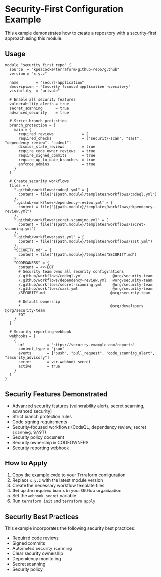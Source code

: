 # Security-First Configuration Example

This example demonstrates how to create a repository with a security-first approach using this module.

## Usage

```hcl
module "security_first_repo" {
  source  = "kpeacocke/terraform-github-repo/github"
  version = "x.y.z"

  name        = "secure-application"
  description = "Security-focused application repository"
  visibility  = "private"
  
  # Enable all security features
  vulnerability_alerts = true
  secret_scanning      = true
  advanced_security    = true
  
  # Strict branch protection
  branch_protection = {
    main = {
      required_reviews             = 2
      required_checks              = ["security-scan", "sast", "dependency-review", "codeql"]
      dismiss_stale_reviews        = true
      require_code_owner_reviews   = true
      require_signed_commits       = true
      require_up_to_date_branches  = true
      enforce_admins               = true
    }
  }
  
  # Create security workflows
  files = {
    ".github/workflows/codeql.yml" = {
      content = file("${path.module}/templates/workflows/codeql.yml")
    },
    ".github/workflows/dependency-review.yml" = {
      content = file("${path.module}/templates/workflows/dependency-review.yml")
    },
    ".github/workflows/secret-scanning.yml" = {
      content = file("${path.module}/templates/workflows/secret-scanning.yml")
    },
    ".github/workflows/sast.yml" = {
      content = file("${path.module}/templates/workflows/sast.yml")
    },
    "SECURITY.md" = {
      content = file("${path.module}/templates/SECURITY.md")
    },
    "CODEOWNERS" = {
      content = <<-EOT
      # Security team owns all security configurations
      /.github/workflows/codeql.yml              @org/security-team
      /.github/workflows/dependency-review.yml   @org/security-team
      /.github/workflows/secret-scanning.yml     @org/security-team
      /.github/workflows/sast.yml                @org/security-team
      /SECURITY.md                              @org/security-team
      
      # Default ownership
      *                                         @org/developers @org/security-team
      EOT
    }
  }
  
  # Security reporting webhook
  webhooks = [
    {
      url          = "https://security.example.com/reports"
      content_type = "json"
      events       = ["push", "pull_request", "code_scanning_alert", "security_advisory"]
      secret       = var.webhook_secret
      active       = true
    }
  ]
}
```

## Security Features Demonstrated

- Advanced security features (vulnerability alerts, secret scanning, advanced security)
- Strict branch protection rules
- Code signing requirements
- Security-focused workflows (CodeQL, dependency review, secret scanning, SAST)
- Security policy document
- Security ownership in CODEOWNERS
- Security reporting webhook

## How to Apply

1. Copy the example code to your Terraform configuration
2. Replace `x.y.z` with the latest module version
3. Create the necessary workflow template files
4. Set up the required teams in your GitHub organization
5. Set the `webhook_secret` variable
6. Run `terraform init` and `terraform apply`

## Security Best Practices

This example incorporates the following security best practices:

- Required code reviews
- Signed commits
- Automated security scanning
- Clear security ownership
- Dependency monitoring
- Secret scanning
- Security policy

